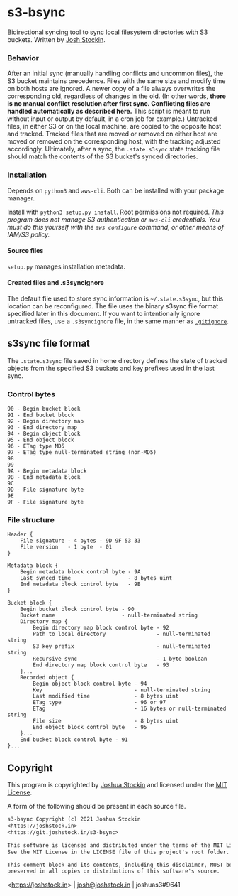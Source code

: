 # s3-bsync

Bidirectional syncing tool to sync local filesystem directories with S3
buckets.  Written by [Josh Stockin](https://joshstock.in).

### Behavior

After an initial sync (manually handling conflicts and uncommon files), the S3
bucket maintains precedence.  Files with the same size and modify time on both
hosts are ignored.  A newer copy of a file always overwrites the corresponding
old, regardless of changes in the old.  (In other words, **there is no manual
conflict resolution after first sync.  Conflicting files are handled
automatically as described here.**  This script is meant to run without input
or output by default, in a cron job for example.)  Untracked files, in either
S3 or on the local machine, are copied to the opposite host and tracked.
Tracked files that are moved or removed on either host are moved or removed on
the corresponding host, with the tracking adjusted accordingly.  Ultimately,
after a sync, the `.state.s3sync` state tracking file should match the contents
of the S3 bucket's synced directories.

### Installation

Depends on `python3` and `aws-cli`.  Both can be installed with your package
manager.

Install with `python3 setup.py install`.  Root permissions not required.
*This program does not manage S3 authentication or `aws-cli` credentials. You
must do this yourself with the `aws configure` command, or other means of
IAM/S3 policy.*

#### Source files

`setup.py` manages installation metadata.

#### Created files and .s3syncignore

The default file used to store sync information is `~/.state.s3sync`, but this
location can be reconfigured.  The file uses the binary s3sync file format
specified later in this document.  If you want to intentionally ignore
untracked files, use a `.s3syncignore` file, in the same manner as
[`.gitignore`](https://git-scm.com/docs/gitignore).

## s3sync file format

The `.state.s3sync` file saved in home directory defines the state of tracked
objects from the specified S3 buckets and key prefixes used in the last sync.

### Control bytes

    90 - Begin bucket block
    91 - End bucket block
    92 - Begin directory map
    93 - End directory map
    94 - Begin object block
    95 - End object block
    96 - ETag type MD5
    97 - ETag type null-terminated string (non-MD5)
    98
    99
    9A - Begin metadata block
    9B - End metadata block
    9C
    9D - File signature byte
    9E
    9F - File signature byte

### File structure

```
Header {
    File signature - 4 bytes - 9D 9F 53 33
    File version   - 1 byte  - 01
}

Metadata block {
    Begin metadata block control byte - 9A
    Last synced time                  - 8 bytes uint
    End metadata block control byte   - 9B
}

Bucket block {
    Begin bucket block control byte - 90
    Bucket name                     - null-terminated string
    Directory map {
        Begin directory map block control byte - 92
        Path to local directory                - null-terminated string
        S3 key prefix                          - null-terminated string
        Recursive sync                         - 1 byte boolean
        End directory map block control byte   - 93
    }...
    Recorded object {
        Begin object block control byte - 94
        Key                             - null-terminated string
        Last modified time              - 8 bytes uint
        ETag type                       - 96 or 97
        ETag                            - 16 bytes or null-terminated string
        File size                       - 8 bytes uint
        End object block control byte   - 95
    }...
    End bucket block control byte - 91
}...
```

## Copyright

This program is copyrighted by [Joshua Stockin](https://joshstock.in/) and
licensed under the [MIT License](LICENSE).

A form of the following should be present in each source file.

```txt
s3-bsync Copyright (c) 2021 Joshua Stockin
<https://joshstock.in>
<https://git.joshstock.in/s3-bsync>

This software is licensed and distributed under the terms of the MIT License.
See the MIT License in the LICENSE file of this project's root folder.

This comment block and its contents, including this disclaimer, MUST be
preserved in all copies or distributions of this software's source.
```

&lt;<https://joshstock.in>&gt; | [josh@joshstock.in](mailto:josh@joshstock.in) | joshuas3#9641
